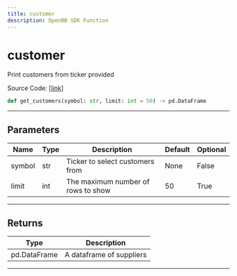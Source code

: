 ```yaml
---
title: customer
description: OpenBB SDK Function
---
```


# customer

Print customers from ticker provided

Source Code: [[link](https://github.com/OpenBB-finance/OpenBBTerminal/tree/main/openbb_terminal/stocks/due_diligence/csimarket_model.py#L66)]
```python
def get_customers(symbol: str, limit: int = 50) -> pd.DataFrame
```
---
## Parameters
| Name | Type | Description | Default | Optional |
| ---- | ---- | ----------- | ------- | -------- |
| symbol | str | Ticker to select customers from | None | False |
| limit | int | The maximum number of rows to show | 50 | True |

---
## Returns
| Type | Description |
| ---- | ----------- |
| pd.DataFrame | A dataframe of suppliers |
---
